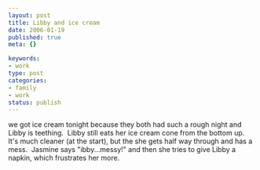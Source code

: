 ```yaml
--- 
layout: post
title: Libby and ice cream
date: 2006-01-19
published: true
meta: {}

keywords: 
- work
type: post
categories: 
- family
- work
status: publish
---
```

we got ice cream tonight because they both had such a rough night and Libby is teething.  Libby still eats her ice cream cone from the bottom up.  It's much cleaner (at the start), but the she gets half way through and has a mess.  Jasmine says "ibby...messy!" and then she tries to give Libby a napkin, which frustrates her more.

